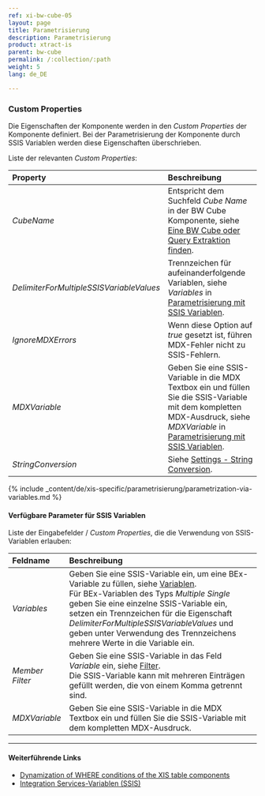 ```yaml
---
ref: xi-bw-cube-05
layout: page
title: Parametrisierung
description: Parametrisierung
product: xtract-is
parent: bw-cube
permalink: /:collection/:path
weight: 5
lang: de_DE

---
```

### Custom Properties

Die Eigenschaften der Komponente werden in den *Custom Properties* der Komponente definiert.
Bei der Parametrisierung der Komponente durch SSIS Variablen werden diese Eigenschaften überschrieben.

Liste der relevanten *Custom Properties*:

|Property |Beschreibung|
|:----|:----|
| *CubeName* | Entspricht dem Suchfeld *Cube Name* in der BW Cube Komponente, siehe [Eine BW Cube oder Query Extraktion finden](./cubes-suchen#eine-bw-cube-oder-query-extraktion-finden).|
| *DelimiterForMultipleSSISVariableValues* | Trennzeichen für aufeinanderfolgende Variablen, siehe *Variables* in [Parametrisierung mit SSIS Variablen](#Parametrisierung-mit-ssis-variablen).|
| *IgnoreMDXErrors* | Wenn diese Option auf *true* gesetzt ist, führen MDX-Fehler nicht zu SSIS-Fehlern.|
| *MDXVariable* | Geben Sie eine SSIS-Variable in die MDX Textbox ein und füllen Sie die SSIS-Variable mit dem kompletten MDX-Ausdruck, siehe *MDXVariable* in [Parametrisierung mit SSIS Variablen](#Parametrisierung-mit-ssis-variablen). |
| *StringConversion* | Siehe [Settings - String Conversion](./bw-cube-settings#string-conversion). |


{% include _content/de/xis-specific/parametrisierung/parametrization-via-variables.md  %}

#### Verfügbare Parameter für SSIS Variablen
Liste der Eingabefelder / *Custom Properties*, die die Verwendung von SSIS-Variablen erlauben:

|Feldname|Beschreibung|
|:----|:----|
|*Variables*| Geben Sie eine SSIS-Variable ein, um eine BEx-Variable zu füllen, siehe [Variablen](./variablen). <br>Für BEx-Variablen des Typs *Multiple Single* geben Sie eine einzelne SSIS-Variable ein, setzen ein Trennzeichen für die Eigenschaft *DelimiterForMultipleSSISVariableValues* und geben unter Verwendung des Trennzeichens mehrere Werte in die Variable ein.|
|*Member Filter*        | Geben Sie eine SSIS-Variable in das Feld *Variable* ein, siehe [Filter](./filter). <br>Die SSIS-Variable kann mit mehreren Einträgen gefüllt werden, die von einem Komma getrennt sind.|
|*MDXVariable*        | Geben Sie eine SSIS-Variable in die MDX Textbox ein und füllen Sie die SSIS-Variable mit dem kompletten MDX-Ausdruck.|


****
#### Weiterführende Links
- [Dynamization of WHERE conditions of the XIS table components](https://kb.theobald-software.com/tables/xtract-is-Dynamization-of-WHERE-conditions-of-the-XIS-table-components)
- [Integration Services-Variablen (SSIS)](https://docs.microsoft.com/de-de/sql/integration-services/integration-services-ssis-variables?view=sql-server-ver15)
